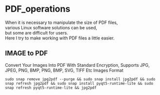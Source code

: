 # PDF_operations
When it is necessary to manipulate the size of PDF files,   
various Linux software solutions can be used,   
but some are difficult for users.    
Here I try to make working with PDF files a little easier.

## IMAGE to PDF
Convert Your Images Into PDF With Standard Encryption, Supports JPG, JPEG, PNG, BMP, PNG, BMP, SVG, TIFF Etc Images Format

    sudo snap remove jpg2pdf --purge && sudo snap install jpg2pdf && sudo snap refresh jpg2pdf && sudo snap install pyqt5-runtime-lite && sudo snap refresh pyqt5-runtime-lite && jpg2pdf
